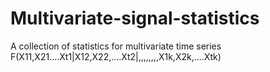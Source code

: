 # Multivariate-signal-statistics
A collection of statistics for multivariate time series F(X11,X21....Xt1|X12,X22,....Xt2|,,,,,,,,X1k,X2k,....Xtk)
